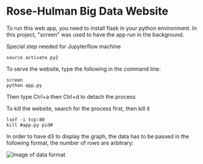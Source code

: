 # Rose-Hulman Big Data Website

To run this web app, you need to install flask in your python environment. In this project, "screen" was used to have the app run in the background.  

Special step needed for Jupyterflow machine  
```
source activate py2
```

To serve the website, type the following in the command line:
```
screen
python app.py
```
Then type Ctrl+a then Ctrl+d to detach the process

To kill the website, search for the process first, then kill it
```
lsof -i tcp:80
kill #app.py pid#
```
In order to have d3 to display the graph, the data has to be passed in the following format, the number of rows are arbitrary:

![Image of data format](https://github.com/shibberu/Big-Data-MVP/blob/master/Website/data/Required%20Data%20format.png)
